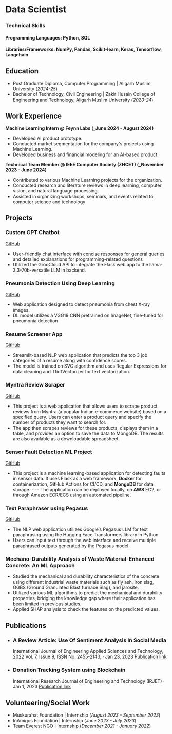 # Data Scientist

### Technical Skills
#### Programming Languages: Python, SQL 
#### Libraries/Frameworks: NumPy, Pandas, Scikit-learn, Keras, Tensorflow, Langchain

## Education							       		
- Post Graduate Diploma, Computer Programming	| Aligarh Muslim University (_2024-25_)	 			        		
- Bachelor of Technology, Civil Engineering | Zakir Husain College of Engineering and Technology, Aligarh Muslim University (_2020-24_)

## Work Experience
**Machine Learning Intern @ Feynn Labs (_June 2024 - August 2024)**
- Developed AI product prototype.
- Conducted market segmentation for the company's projects using Machine Learning.
- Developed business and financial modeling for an AI-based product.

**Technical Team Member @ IEEE Computer Society (ZHCET) (_November 2023 - June 2024)**
- Contributed to various Machine Learning projects for the organization.
- Conducted research and literature reviews in deep learning, computer vision, and natural language processing.
- Assisted in organizing workshops, seminars, and events related to computer science and technology

## Projects

###  Custom GPT Chatbot
[GitHub](https://github.com/MAhad01/custom_gpt1)

 - User-friendly chat interface with concise responses for general queries and detailed explanations for programming-related questions
 - Utilized the GroqCloud API to integrate the Flask web app to the llama-3.3-70b-versatile LLM in backend.

### Pneumonia Detection Using Deep Learning
[GitHub](https://github.com/MAhad01/pneumonia_prediction_project)

- Web application designed to detect pneumonia from chest X-ray images.
- DL model utilizes a VGG19 CNN pretrained on ImageNet, fine-tuned for pneumonia detection

### Resume Screener App
[GitHub](https://github.com/MAhad01/resume_screener)

- Streamlit-based NLP web application that predicts the top 3 job categories of a resume along with confidence scores.
- The model is trained on SVC algorithm and uses Regular Expressions for data cleaning and TfidfVectorizer for text vectorization.


### Myntra Review Scraper
[GitHub](https://github.com/MAhad01/myntra_review_project)

- This project is a web application that allows users to scrape product reviews from Myntra (a popular Indian e-commerce website) based on a specified query. Users can enter a product query and specify the number of products they want to search for.
- The app then scrapes reviews for these products, displays them in a table, and provides an option to save the data to MongoDB. The results are also available as a downloadable spreadsheet.


### Sensor Fault Detection ML Project
[GitHub](https://github.com/MAhad01/sensorproject01)

- This project is a machine learning-based application for detecting faults in sensor data. It uses Flask as a web framework, **Docker** for containerization, GitHub Actions for CI/CD, and **MongoDB** for data storage. - -- The application can be deployed locally, on **AWS** EC2, or through Amazon ECR/ECS using an automated pipeline.

### Text Paraphraser using Pegasus
[GitHub](https://github.com/MAhad01/paraphraser_pegasus)

- The NLP web application utilizes Google’s Pegasus LLM for text paraphrasing using the Hugging Face Transformers library in Python
- Users can input text through the web interface and receive multiple paraphrased outputs generated by the Pegasus model.
 
###  Mechano-Durability Analysis of Waste Material-Enhanced Concrete: An ML Approach
- Studied the mechanical and durability characteristics of the concrete using different industrial waste materials such as fly ash, iron slag, GGBS (Ground Granulated Blast furnace Slag), and jarosite.
- Utilized various ML algorithms to predict the mechanical and durability properties, bridging the knowledge gap where their application has been limited in previous studies.
- Applied SHAP analysis to check the features  on the predicted values.


## Publications
- ### A Review Article: Use Of Sentiment Analysis In Social Media
  International Journal of Engineering Applied Sciences and Technology, 2022 Vol. 7, Issue 9, ISSN No. 2455-2143, · Jan 23, 2023
   [Publication link](https://www.ijeast.com/papers/171-176,%20Tesma0709.pdf)
- ### Donation Tracking System using Blockchain
  International Research Journal of Engineering and Technology (IRJET) · Jan 1, 2023
  [Publication link](https://www.irjet.net/archives/V10/i1/IRJET-V10I1122.pdf)

## Volunteering/Social Work
- Muskurahat Foundation | Internship (_August 2023 - September 2023_)
- InAmigos Foundation | Internship (_June 2023 - July 2023_)
- Team Everest NGO | Internship (_December 2021 - January 2022_)
